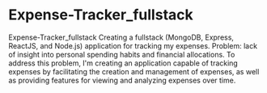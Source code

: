 # Expense-Tracker_fullstack
Expense-Tracker_fullstack
Creating a fullstack (MongoDB, Express, ReactJS, and Node.js) application for tracking my expenses.
Problem: lack of insight into personal spending habits and financial allocations. 
To address this problem, I'm creating an application capable of tracking expenses by facilitating the creation and management of expenses, as well as providing features for viewing and analyzing expenses over time.
